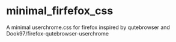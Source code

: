 # minimal_firfefox_css
A minimal userchrome.css for firefox inspired by qutebrowser and Dook97/firefox-qutebrowser-userchrome
